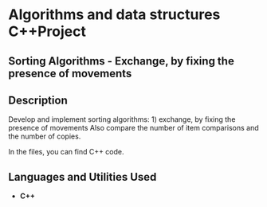 <h1>Algorithms and data structures C++Project</h1>
<h2>Sorting Algorithms - Exchange, by fixing the presence of movements</h2>
<h2>Description</h2>

Develop and implement sorting algorithms: 1) exchange, by fixing the presence of movements
Also compare the number of item comparisons and the number of copies.

In the files, you can find C++ code. 
<br />


<h2>Languages and Utilities Used</h2>

- <b>C++</b> 
